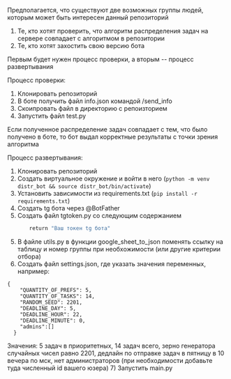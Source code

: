Предполагается, что существуют две возможных группы людей, которым может быть интересен данный репозиторий
1) Те, кто хотят проверить, что алгоритм распределения задач на сервере совпадает с алгоритмом в репозитории
2) Те, кто хотят захостить свою версию бота

Первым будет нужен процесс проверки, а вторым -- процесс развертывания

Процесс проверки:
1) Клонировать репозиторий 
2) В боте получить файл info.json командой /send_info
3) Скоипровать файл в директорию с репоизторием
4) Запустить файл test.py

Если полученное распределение задач совпадает с тем, что было получено в боте, то бот выдал корректные результаты с точки зрения алгоритма

Процесс развертывания:
1) Клонировать репозиторий
2) Создать виртуальное окружение и войти в него (```python -m venv distr_bot && source distr_bot/bin/activate```)
3) Установить зависимости из requirements.txt (```pip install -r requirements.txt```)
4) Создать tg бота через @BotFather
5) Создать файл tgtoken.py со следующим содержанием
```def tgtoken():
       return "Ваш токен tg бота"
```
5) В файле utils.py в функции google_sheet_to_json поменять ссылку на таблицу и номер группы при необхожимости (или другие критерии отбора)
6) Создать файл settings.json, где указать значения переменных, например:
```
{
    "QUANTITY_OF_PREFS": 5,
    "QUANTITY_OF_TASKS": 14,
    "RANDOM_SEED": 2201,
    "DEADLINE_DAY": 5,
    "DEADLINE_HOUR": 22,
    "DEADLINE_MINUTE": 0,
    "admins":[]
  }
```
Значения: 5 задач в приоритетных, 14 задач всего, зерно генератора случайных чисел равно 2201, дедлайн по отправке задач в пятницу в 10 вечера по мск, нет администраторов (при необходимости добавьте туда численный id вашего юзера)
7) Запустить main.py